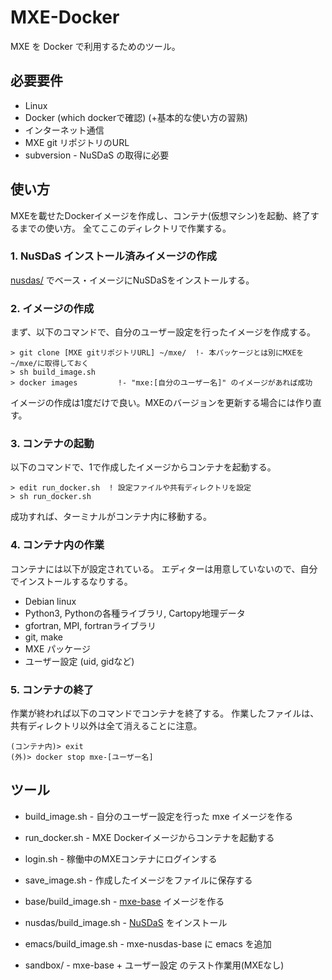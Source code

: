 MXE-Docker
========

MXE を Docker で利用するためのツール。


必要要件
--------

  * Linux
  * Docker (which dockerで確認) (+基本的な使い方の習熟)
  * インターネット通信
  * MXE git リポジトリのURL
  * subversion - NuSDaS の取得に必要


使い方
--------

MXEを載せたDockerイメージを作成し、コンテナ(仮想マシン)を起動、終了するまでの使い方。
全てここのディレクトリで作業する。


### 1. NuSDaS インストール済みイメージの作成

[nusdas/](nusdas/README.md) でベース・イメージにNuSDaSをインストールする。

### 2. イメージの作成

まず、以下のコマンドで、自分のユーザー設定を行ったイメージを作成する。

```
> git clone [MXE gitリポジトリURL] ~/mxe/  !- 本パッケージとは別にMXEを~/mxe/に取得しておく
> sh build_image.sh
> docker images         !- "mxe:[自分のユーザー名]" のイメージがあれば成功
```

イメージの作成は1度だけで良い。MXEのバージョンを更新する場合には作り直す。


### 3. コンテナの起動

以下のコマンドで、1で作成したイメージからコンテナを起動する。

```
> edit run_docker.sh  ! 設定ファイルや共有ディレクトリを設定
> sh run_docker.sh
```
成功すれば、ターミナルがコンテナ内に移動する。


### 4. コンテナ内の作業

コンテナには以下が設定されている。
エディターは用意していないので、自分でインストールするなりする。

  * Debian linux
  * Python3, Pythonの各種ライブラリ, Cartopy地理データ
  * gfortran, MPI, fortranライブラリ
  * git, make
  * MXE パッケージ
  * ユーザー設定 (uid, gidなど)


### 5. コンテナの終了

作業が終われば以下のコマンドでコンテナを終了する。
作業したファイルは、共有ディレクトリ以外は全て消えることに注意。

```
(コンテナ内)> exit
(外)> docker stop mxe-[ユーザー名]
```


ツール
--------

  * build_image.sh        - 自分のユーザー設定を行った mxe イメージを作る
  * run_docker.sh         - MXE Dockerイメージからコンテナを起動する
  * login.sh              - 稼働中のMXEコンテナにログインする
  * save_image.sh         - 作成したイメージをファイルに保存する

  * base/build_image.sh   - [mxe-base](base/README.md) イメージを作る
  * nusdas/build_image.sh - [NuSDaS](nusdas/README.md) をインストール
  * emacs/build_image.sh  - mxe-nusdas-base に emacs を追加

  * sandbox/              - mxe-base + ユーザー設定 のテスト作業用(MXEなし)
